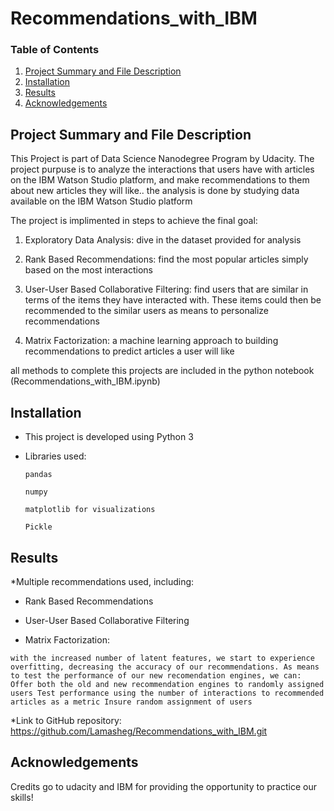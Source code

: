 # Recommendations_with_IBM
 
### Table of Contents

1. [Project Summary and File Description](#summary)
2. [Installation](#installation)
3. [Results](#results)
4. [Acknowledgements](#summary)


    
## Project Summary and File Description<a name="summary"></a>

This Project is part of Data Science Nanodegree Program by Udacity. The project purpuse is to analyze the interactions that users have with articles on the IBM Watson Studio platform, and make recommendations to them about new articles they will like..
the analysis is done by studying data available on the IBM Watson Studio platform

The project is implimented in steps to achieve the final goal:
1. Exploratory Data Analysis: dive in the dataset provided for analysis

2. Rank Based Recommendations: find the most popular articles simply based on the most interactions

3. User-User Based Collaborative Filtering: find users that are similar in terms of the items they have interacted with. These items could then be recommended to the similar users as means to personalize recommendations

4. Matrix Factorization: a machine learning approach to building recommendations to predict articles a user will like

all methods to complete this projects are included in the python notebook (Recommendations_with_IBM.ipynb)


## Installation <a name="installation"></a>
- This project is developed using Python 3

- Libraries used:

    `pandas`

    `numpy`

    `matplotlib for visualizations`
    
    `Pickle`
        
    
## Results<a name="results"></a>

*Multiple recommendations used, including:
- Rank Based Recommendations


- User-User Based Collaborative Filtering


- Matrix Factorization: 

`with the increased number of latent features, we start to experience overfitting, decreasing the accuracy of our recommendations. As means to test the performance of our new recomendation engines, we can:
Offer both the old and new recommendation engines to randomly assigned users
Test performance using the number of interactions to recommended articles as a metric
Insure random assignment of users`


*Link to GitHub repository: https://github.com/Lamasheg/Recommendations_with_IBM.git


## Acknowledgements<a name="licensing"></a>
Credits go to udacity and IBM for providing the opportunity to practice our skills!
